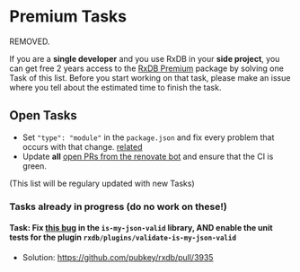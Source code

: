 # Premium Tasks

REMOVED.

If you are a **single developer** and you use RxDB in your **side project**, you can get free 2 years access to the [RxDB Premium](https://rxdb.info/premium.html) package by solving one Task of this list. Before you start working on that task, please make an issue where you tell about the estimated time to finish the task.


## Open Tasks


- Set `"type": "module"` in the `package.json` and fix every problem that occurs with that change. [related](https://github.com/pubkey/rxdb/pull/4202)
- Update **all** [open PRs from the renovate bot](https://github.com/pubkey/rxdb/pulls?q=is%3Apr+is%3Aopen+by%3A%40renovate) and ensure that the CI is green.

(This list will be regulary updated with new Tasks)




### Tasks already in progress (do no work on these!)

#### Task: Fix [this bug](https://github.com/mafintosh/is-my-json-valid/pull/192) in the `is-my-json-valid` library, AND enable the unit tests for the plugin `rxdb/plugins/validate-is-my-json-valid`
- Solution: https://github.com/pubkey/rxdb/pull/3935

